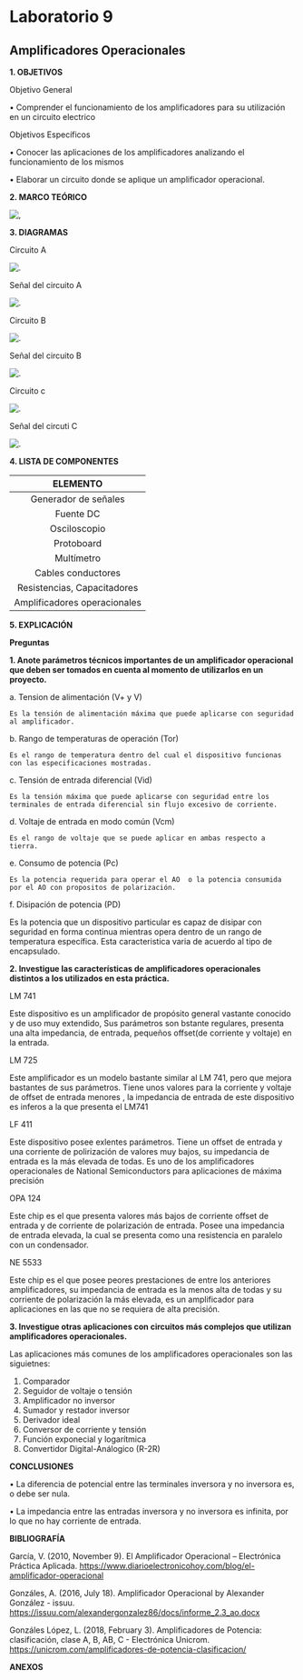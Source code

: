 # Laboratorio 9

## Amplificadores Operacionales

**1. OBJETIVOS**

Objetivo General

•	Comprender el funcionamiento de los amplificadores  para su  utilización en un circuito electrico 

Objetivos Específicos

•	Conocer   las   aplicaciones   de   los   amplificadores   analizando   el funcionamiento de los mismos

•	Elaborar un circuito donde se aplique un amplificador operacional.

**2. MARCO TEÓRICO**

![,](https://github.com/Juan-99/Gu-a-9/blob/main/img/Mapa_Amplificadores.png)

**3. DIAGRAMAS**

Circuito A

![.](https://github.com/Juan-99/Gu-a-9/blob/main/img/Circuito_1.png)

Señal del circuito A

![.](https://github.com/Juan-99/Gu-a-9/blob/main/img/Se%C3%B1al_1.png)

Circuito B

![.](https://github.com/Juan-99/Gu-a-9/blob/main/img/Circuito_2.png)

Señal del circuito B

![.](https://github.com/Juan-99/Gu-a-9/blob/main/img/Se%C3%B1al_2.png)

Circuito c

![.](https://github.com/Juan-99/Gu-a-9/blob/main/img/Circuito_3.png)

Señal del circuti C

![.](https://github.com/Juan-99/Gu-a-9/blob/main/img/Se%C3%B1al_3.png)

**4. LISTA DE COMPONENTES**

|**ELEMENTO**|
|:----:|
|Generador de señales|
|Fuente DC|
|Osciloscopio|
|Protoboard|
|Multímetro|
|Cables conductores|
|Resistencias, Capacitadores|
|Amplificadores operacionales|

**5. EXPLICACIÓN**

**Preguntas**

**1. Anote parámetros técnicos importantes de un amplificador operacional que deben ser tomados en cuenta al momento de utilizarlos en un proyecto.**

  a. Tension de alimentación (V+ y V)

    Es la tensión de alimentación máxima que puede aplicarse con seguridad al amplificador.

  b. Rango de temperaturas de operación (Tor)

    Es el rango de temperatura dentro del cual el dispositivo funcionas con las especificaciones mostradas.

  c. Tensión de entrada diferencial (Vid)

    Es la tensión máxima que puede aplicarse con seguridad entre los terminales de entrada diferencial sin flujo excesivo de corriente.

  d. Voltaje de entrada en modo común (Vcm)

    Es el rango de voltaje que se puede aplicar en ambas respecto a tierra.

  e. Consumo de potencia (Pc)

    Es la potencia requerida para operar el AO  o la potencia consumida por el AO con propositos de polarización.

  f. Disipación de potencia (PD)

  Es 
  la potencia que un dispositivo particular es capaz de disipar con seguridad en forma continua mientras opera
  dentro de un rango de temperatura específica. Esta caracteristica varia de acuerdo al tipo de encapsulado.
  

**2. Investigue las características de amplificadores operacionales distintos a los utilizados en esta práctica.**

  LM 741

  Este dispositivo es un amplificador de propósito general vastante conocido y de uso muy extendido, Sus parámetros son bstante regulares, presenta una alta impedancia, de entrada, pequeños offset(de corriente y voltaje) en la entrada.

LM 725

Este amplificador es un modelo bastante similar al LM 741, pero que mejora bastantes de sus parámetros. Tiene unos valores para la corriente y voltaje de offset de entrada menores , la impedancia de entrada de este dispositivo es inferos a la que presenta el LM741

LF  411

Este dispositivo posee exlentes parámetros. Tiene un offset de entrada y una corriente de polirización de valores muy bajos, su impedancia de entrada es la más elevada de todas. Es uno de los amplificadores operacionales de National Semiconductors para aplicaciones de máxima precisión

OPA 124

Este chip es el que presenta valores más bajos de corriente offset de entrada y de corriente de polarización de entrada. Posee una impedancia de entrada elevada, la cual se presenta como una resistencia en paralelo con un condensador.

NE 5533

Este chip es el que posee peores prestaciones de entre los anteriores amplificadores, su impedancia de entrada es la menos alta de todas y su corriente de polarización la más elevada, es un amplificador para aplicaciones en las que no se requiera de alta precisión.

**3. Investigue otras aplicaciones con circuitos más complejos que utilizan amplificadores
operacionales.**

Las aplicaciones más comunes de los amplificadores operacionales son las siguietnes:

1. Comparador
2. Seguidor de voltaje o tensión
3. Amplificador no inversor
4. Sumador y restador inversor
5. Derivador ideal
6. Conversor de corriente y tensión
7. Función exponecial y logarítmica
8. Convertidor Digital-Análogico (R-2R)

**CONCLUSIONES**

•	La diferencia de potencial entre las terminales inversora y no inversora es, o debe ser nula.

•	La impedancia entre las entradas inversora y no inversora es infinita, por lo que no hay corriente de entrada.

**BIBLIOGRAFÍA**

García, V. (2010, November 9). El Amplificador Operacional – Electrónica Práctica Aplicada. https://www.diarioelectronicohoy.com/blog/el-amplificador-operacional

Gonzáles, A. (2016, July 18). Amplificador Operacional by Alexander González - issuu. https://issuu.com/alexandergonzalez86/docs/informe_2.3_ao.docx

Gonzáles López, L. (2018, February 3). Amplificadores de Potencia: clasificación, clase A, B, AB, C - Electrónica Unicrom. https://unicrom.com/amplificadores-de-potencia-clasificacion/

**ANEXOS**
